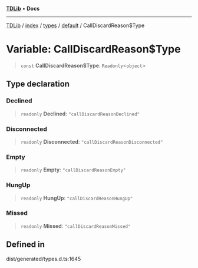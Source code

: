 [**TDLib**](../../../../../../README.md) • **Docs**

***

[TDLib](../../../../../../modules.md) / [index](../../../../../README.md) / [types](../../../README.md) / [default](../README.md) / CallDiscardReason$Type

# Variable: CallDiscardReason$Type

> `const` **CallDiscardReason$Type**: `Readonly`\<`object`\>

## Type declaration

### Declined

> `readonly` **Declined**: `"callDiscardReasonDeclined"`

### Disconnected

> `readonly` **Disconnected**: `"callDiscardReasonDisconnected"`

### Empty

> `readonly` **Empty**: `"callDiscardReasonEmpty"`

### HungUp

> `readonly` **HungUp**: `"callDiscardReasonHungUp"`

### Missed

> `readonly` **Missed**: `"callDiscardReasonMissed"`

## Defined in

dist/generated/types.d.ts:1645
